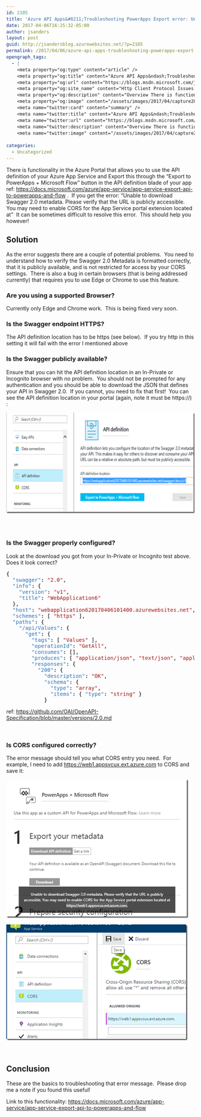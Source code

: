 ```yaml
---
id: 2105
title: 'Azure API Apps&#8211;Troubleshooting PowerApps Export error: Unable to download Swagger 2.0 metadata. Please verify that the URL is publicly accessible. You may need to enable CORS for the App Service portal extension located at'
date: 2017-04-06T16:25:32-05:00
author: jsanders
layout: post
guid: http://jsandersblog.azurewebsites.net/?p=2105
permalink: /2017/04/06/azure-api-apps-troubleshooting-powerapps-export-error-unable-to-download-swagger-2-0-metadata-please-verify-that-the-url-is-publicly-accessible-you-may-need-to-enable-cors-for-the-app-service/
opengraph_tags:
  - |
    <meta property="og:type" content="article" />
    <meta property="og:title" content="Azure API Apps&ndash;Troubleshooting PowerApps Export error: Unable to download Swagger 2.0 metadata. Please verify that the URL is publicly accessible. You may need to enable CORS for the App Service portal extension located at" />
    <meta property="og:url" content="https://blogs.msdn.microsoft.com/jpsanders/2017/04/06/azure-api-apps-troubleshooting-powerapps-export-error-unable-to-download-swagger-2-0-metadata-please-verify-that-the-url-is-publicly-accessible-you-may-need-to-enable-cors-for-the-app-service/" />
    <meta property="og:site_name" content="Http Client Protocol Issues (and other fun stuff I support)" />
    <meta property="og:description" content="Overview There is functionality in the Azure Portal that allows you to use the API definition of your Azure App Service and Export this through the “Export to PowerApps + Microsoft Flow” button in the API definition blade of your app ref: https://docs.microsoft.com/azure/app-service/app-service-export-api-to-powerapps-and-flow .&nbsp; If you get the error: “Unable to download Swagger 2.0 metadata...." />
    <meta property="og:image" content="/assets/images/2017/04/capture20170406104837219_thumb.png" />
    <meta name="twitter:card" content="summary" />
    <meta name="twitter:title" content="Azure API Apps&ndash;Troubleshooting PowerApps Export error: Unable to download Swagger 2.0 metadata. Please verify that the URL is publicly accessible. You may need to enable CORS for the App Service portal extension located at" />
    <meta name="twitter:url" content="https://blogs.msdn.microsoft.com/jpsanders/2017/04/06/azure-api-apps-troubleshooting-powerapps-export-error-unable-to-download-swagger-2-0-metadata-please-verify-that-the-url-is-publicly-accessible-you-may-need-to-enable-cors-for-the-app-service/" />
    <meta name="twitter:description" content="Overview There is functionality in the Azure Portal that allows you to use the API definition of your Azure App Service and Export this through the “Export to PowerApps + Microsoft Flow” button in the API definition blade of your app ref: https://docs.microsoft.com/azure/app-service/app-service-export-api-to-powerapps-and-flow .&nbsp; If you get the error: “Unable to download Swagger 2.0 metadata...." />
    <meta name="twitter:image" content="/assets/images/2017/04/capture20170406104837219_thumb.png" />
    
categories:
  - Uncategorized
---
```

There is functionality in the Azure Portal that allows you to use the API definition of your Azure App Service and Export this through the “Export to PowerApps + Microsoft Flow” button in the API definition blade of your app ref: <a href="https://docs.microsoft.com/azure/app-service/app-service-export-api-to-powerapps-and-flow" target="_blank">https://docs.microsoft.com/azure/app-service/app-service-export-api-to-powerapps-and-flow</a> .&nbsp; If you get the error: “Unable to download Swagger 2.0 metadata. Please verify that the URL is publicly accessible. You may need to enable CORS for the App Service portal extension located at”&nbsp; It can be sometimes difficult to resolve this error.&nbsp; This should help you however!

## 

## Solution

As the error suggests there are a couple of potential problems.&nbsp; You need to understand how to verify the Swagger 2.0 Metadata is formatted correctly, that it is publicly available, and is not restricted for access by your CORS settings.&nbsp; There is also a bug in certain browsers (that is being addressed currently) that requires you to use Edge or Chrome to use this feature.

### Are you using a supported Browser?

Currently only Edge and Chrome work.&nbsp; This is being fixed very soon.

### Is the Swagger endpoint HTTPS?

The API definition location has to be https (see below).&nbsp; If you try http in this setting it will fail with the error I mentioned above

### Is the Swagger publicly available?

Ensure that you can hit the API definition location in an In-Private or Incognito browser with no problem.&nbsp; You should not be prompted for any authentication and you should be able to download the JSON that defines your API in Swagger 2.0.&nbsp; If you cannot, you need to fix that first!&nbsp; You can see the API definition location in your portal (again, note it must be https://) :

[<img loading="lazy" title="capture20170406104837219" style="border-left-width: 0px;border-right-width: 0px;border-bottom-width: 0px;padding-top: 0px;padding-left: 0px;padding-right: 0px;border-top-width: 0px" border="0" alt="capture20170406104837219" src="/assets/images/2017/04/capture20170406104837219_thumb.png" width="660" height="269" />](/assets/images/2017/04/capture20170406104837219.png)

### 

### &nbsp;

### Is the Swagger properly configured?

Look at the download you got from your In-Private or Incognito test above.&nbsp; Does it look correct?

<pre class="code"><span style="color: black">{
  </span><span style="color: #2e75b6">"swagger"</span><span style="color: black">: </span><span style="color: #a31515">"2.0"</span><span style="color: black">,
  </span><span style="color: #2e75b6">"info"</span><span style="color: black">: {
    </span><span style="color: #2e75b6">"version"</span><span style="color: black">: </span><span style="color: #a31515">"v1"</span><span style="color: black">,
    </span><span style="color: #2e75b6">"title"</span><span style="color: black">: </span><span style="color: #a31515">"WebApplication6"
  </span><span style="color: black">},
  </span><span style="color: #2e75b6">"host"</span><span style="color: black">: </span><span style="color: #a31515">"webapplication620170406101400.azurewebsites.net"</span><span style="color: black">,
  </span><span style="color: #2e75b6">"schemes"</span><span style="color: black">: [ </span><span style="color: #a31515">"https" </span><span style="color: black">],
  </span><span style="color: #2e75b6">"paths"</span><span style="color: black">: {
    </span><span style="color: #2e75b6">"/api/Values"</span><span style="color: black">: {
      </span><span style="color: #2e75b6">"get"</span><span style="color: black">: {
        </span><span style="color: #2e75b6">"tags"</span><span style="color: black">: [ </span><span style="color: #a31515">"Values" </span><span style="color: black">],
        </span><span style="color: #2e75b6">"operationId"</span><span style="color: black">: </span><span style="color: #a31515">"GetAll"</span><span style="color: black">,
        </span><span style="color: #2e75b6">"consumes"</span><span style="color: black">: [],
        </span><span style="color: #2e75b6">"produces"</span><span style="color: black">: [ </span><span style="color: #a31515">"application/json"</span><span style="color: black">, </span><span style="color: #a31515">"text/json"</span><span style="color: black">, </span><span style="color: #a31515">"application/xml"</span><span style="color: black">, </span><span style="color: #a31515">"text/xml" </span><span style="color: black">],
        </span><span style="color: #2e75b6">"responses"</span><span style="color: black">: {
          </span><span style="color: #2e75b6">"200"</span><span style="color: black">: {
            </span><span style="color: #2e75b6">"description"</span><span style="color: black">: </span><span style="color: #a31515">"OK"</span><span style="color: black">,
            </span><span style="color: #2e75b6">"schema"</span><span style="color: black">: {
              </span><span style="color: #2e75b6">"type"</span><span style="color: black">: </span><span style="color: #a31515">"array"</span><span style="color: black">,
              </span><span style="color: #2e75b6">"items"</span><span style="color: black">: { </span><span style="color: #2e75b6">"type"</span><span style="color: black">: </span><span style="color: #a31515">"string" </span><span style="color: black">}
            }</span></pre>

ref: <a title="https://github.com/OAI/OpenAPI-Specification/blob/master/versions/2.0.md" href="https://github.com/OAI/OpenAPI-Specification/blob/master/versions/2.0.md" target="_blank">https://github.com/OAI/OpenAPI-Specification/blob/master/versions/2.0.md</a>

&nbsp;

### Is CORS configured correctly?

The error message should tell you what CORS entry you need.&nbsp; For example, I need to add <https://web1.appsvcux.ext.azure.com> to CORS and save it:

[<img loading="lazy" title="capture20170406105659264" style="border-left-width: 0px;border-right-width: 0px;border-bottom-width: 0px;padding-top: 0px;padding-left: 0px;padding-right: 0px;border-top-width: 0px" border="0" alt="capture20170406105659264" src="/assets/images/2017/04/capture20170406105659264_thumb.png" width="487" height="370" />](/assets/images/2017/04/capture20170406105659264.png)

[<img loading="lazy" title="capture20170406105822524" style="border-left-width: 0px;border-right-width: 0px;border-bottom-width: 0px;padding-top: 0px;padding-left: 0px;padding-right: 0px;border-top-width: 0px" border="0" alt="capture20170406105822524" src="/assets/images/2017/04/capture20170406105822524_thumb.png" width="485" height="309" />](/assets/images/2017/04/capture20170406105822524.png)

&nbsp;

## Conclusion

These are the basics to troubleshooting that error message.&nbsp; Please drop me a note if you found this useful!

Link to this functionality: <a href="https://docs.microsoft.com/azure/app-service/app-service-export-api-to-powerapps-and-flow" target="_blank">https://docs.microsoft.com/azure/app-service/app-service-export-api-to-powerapps-and-flow</a>